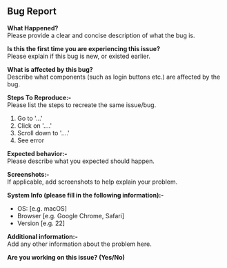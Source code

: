 <h2> Bug Report </h2>
 
**What Happened?**<br>
Please provide a clear and concise description of what the bug is.

**Is this the first time you are experiencing this issue?**<br>
Please explain if this bug is new, or existed earlier. 

**What is affected by this bug?**<br>
Describe what components (such as login buttons etc.) are affected by the bug.

**Steps To Reproduce:-**<br>
Please list the steps to recreate the same issue/bug.<br>
1. Go to '...'
2. Click on '....'
3. Scroll down to '....'
4. See error

**Expected behavior:-**<br>
Please describe what you expected should happen.

**Screenshots:-**<br>
If applicable, add screenshots to help explain your problem.

**System Info (please fill in the following information):-**
 
 - OS: [e.g. macOS]
 - Browser [e.g. Google Chrome, Safari]
 - Version [e.g. 22]

**Additional information:-**<br>
Add any other information about the problem here.

**Are you working on this issue? (Yes/No)**
